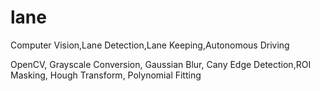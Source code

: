 # lane
Computer Vision,Lane Detection,Lane Keeping,Autonomous Driving


OpenCV, Grayscale Conversion, Gaussian Blur, Cany Edge Detection,ROI Masking, Hough Transform, Polynomial Fitting
